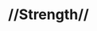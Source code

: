 ---
pid: CH500
title: "//Strength//"
location_transcription: 22nd and Berks
zipcode: '19121'
outside_phl: 
neighborhood: Brewerytown
age: '23'
age_range: 20-29
instagram: 
image_file_name: CH_500.jpg
proposal_transcription: |-
  Standing on a podium public opinion
  By standing on the podium and having the strength to show that you can speak in public
topic: 
topic_summary: 
type: 
keywords_other: 
credit: Tyshione
image_labels: 
twitter: TRENDY__S
facebook: 
permalink: "/monuments/ch500/"
layout: item-page
---